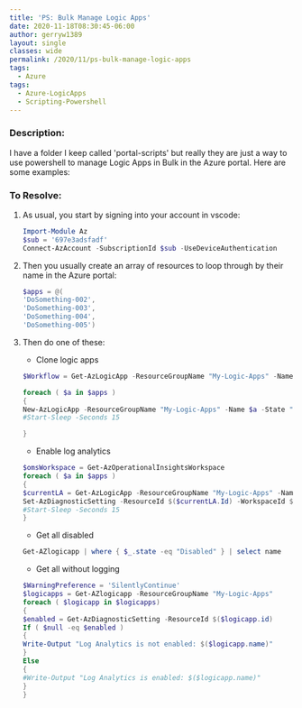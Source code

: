 ```yaml
---
title: 'PS: Bulk Manage Logic Apps'
date: 2020-11-18T08:30:45-06:00
author: gerryw1389
layout: single
classes: wide
permalink: /2020/11/ps-bulk-manage-logic-apps
tags:
  - Azure
tags:
  - Azure-LogicApps
  - Scripting-Powershell
---
```

<!--more-->

### Description:

I have a folder I keep called 'portal-scripts' but really they are just a way to use powershell to manage Logic Apps in Bulk in the Azure portal. Here are some examples:

### To Resolve:

1. As usual, you start by signing into  your account in vscode:

   ```powershell
   Import-Module Az
   $sub = '697e3adsfadf'
   Connect-AzAccount -SubscriptionId $sub -UseDeviceAuthentication
   ```

2. Then you usually create an array of resources to loop through by their name in the Azure portal:

   ```powershell
   $apps = @(
   'DoSomething-002',
   'DoSomething-003',
   'DoSomething-004',
   'DoSomething-005')
   ```

3. Then do one of these:

   - Clone logic apps

   ```powershell
   $Workflow = Get-AzLogicApp -ResourceGroupName "My-Logic-Apps" -Name "DoSomething-002"

   foreach ( $a in $apps )
   {
   New-AzLogicApp -ResourceGroupName "My-Logic-Apps" -Name $a -State "Enabled" -Definition $Workflow.Definition -Parameters $Workflow.Parameters -Location "southcentralus"
   #Start-Sleep -Seconds 15

   }
   ```

   - Enable log analytics

   ```powershell
   $omsWorkspace = Get-AzOperationalInsightsWorkspace
   foreach ( $a in $apps )
   {
   $currentLA = Get-AzLogicApp -ResourceGroupName "My-Logic-Apps" -Name $a 
   Set-AzDiagnosticSetting -ResourceId $($currentLA.Id) -WorkspaceId $($omsWorkspace.ResourceId) -Enabled $true -Name "my-analytics-account-name"
   #Start-Sleep -Seconds 15
   }
   ```

   - Get all disabled

   ```powershell
   Get-AZlogicapp | where { $_.state -eq "Disabled" } | select name
   ```

   - Get all without logging

   ```powershell
   $WarningPreference = 'SilentlyContinue'
   $logicapps = Get-AZlogicapp -ResourceGroupName "My-Logic-Apps"
   foreach ( $logicapp in $logicapps)
   {
   $enabled = Get-AzDiagnosticSetting -ResourceId $($logicapp.id)
   If ( $null -eq $enabled )
   {
   Write-Output "Log Analytics is not enabled: $($logicapp.name)"
   }
   Else
   {
   #Write-Output "Log Analytics is enabled: $($logicapp.name)"
   }
   }
   ```
